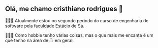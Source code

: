 ## Olá, me chamo cristhiano rodrigues 👋

👨🏼‍🏫 Atualmente estou no segundo periodo do curso de engenharia de software pela faculdade Estácio de Sá.

🧑🏻‍💻 Como hobbie tenho várias coisas, mas o que mais me encanta é um que tenho na área de TI em geral.
